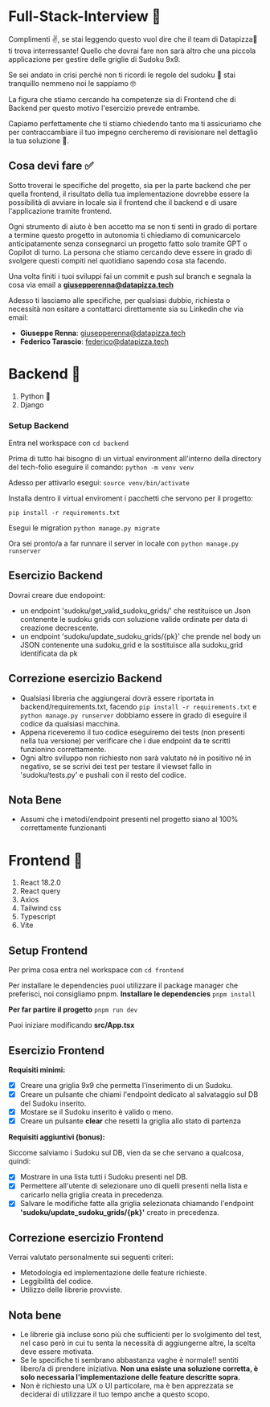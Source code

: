 # Full-Stack-Interview 🍕

Complimenti ✌️, se stai leggendo questo vuol dire che il team di Datapizza🍕 ti trova interressante!
Quello che dovrai fare non sarà altro che una piccola applicazione per gestire delle griglie di Sudoku 9x9.

Se sei andato in crisi perché non ti ricordi le regole del sudoku 🤯
stai tranquillo nemmeno noi le sappiamo 🤓

La figura che stiamo cercando ha competenze sia di Frontend che di Backend per questo motivo l'esercizio prevede entrambe.

Capiamo perfettamente che ti stiamo chiedendo tanto ma ti assicuriamo che per contraccambiare il tuo impegno cercheremo di revisionare nel dettaglio la tua soluzione 🫡.

## Cosa devi fare ✅

Sotto troverai le specifiche del progetto, sia per la parte backend che per quella frontend, il risultato della tua implementazione dovrebbe essere la possibilità di avviare in locale sia il frontend che il backend e di usare l'applicazione tramite frontend.

Ogni strumento di aiuto è ben accetto ma se non ti senti in grado di portare a termine questo progetto in autonomia ti chiediamo di comunicarcelo anticipatamente senza consegnarci un progetto fatto solo tramite GPT o Copilot di turno. La persona che stiamo cercando deve essere in grado di svolgere questi compiti nel quotidiano sapendo cosa sta facendo.

Una volta finiti i tuoi sviluppi fai un commit e push sul branch e segnala la cosa via email a **giusepperenna@datapizza.tech**

Adesso ti lasciamo alle specifiche, per qualsiasi dubbio, richiesta o necessità non esitare a contattarci direttamente sia su Linkedin che via email:

- **Giuseppe Renna**: giusepperenna@datapizza.tech
- **Federico Tarascio**: federico@datapizza.tech

# Backend 🧱

1. Python 🐍
2. Django

### Setup Backend

Entra nel workspace con `cd backend`

Prima di tutto hai bisogno di un virtual environment all'interno della directory del tech-folio eseguire il comando:
`python -m venv venv`

Adesso per attivarlo esegui:
`source venv/bin/activate`

Installa dentro il virtual enviroment i pacchetti che servono per il progetto:

`pip install -r requirements.txt`

Esegui le migration `python manage.py migrate`

Ora sei pronto/a a far runnare il server in locale con `python manage.py runserver`

## Esercizio Backend

Dovrai creare due endopoint:

- un endpoint 'sudoku/get_valid_sudoku_grids/' che restituisce un Json contenente le sudoku grids con soluzione valide ordinate per data di creazione decrescente.
- un endpoint 'sudoku/update_sudoku_grids/{pk}' che prende nel body un JSON contenente una sudoku_grid e la sostituisce alla sudoku_grid identificata da pk

## Correzione esercizio Backend

- Qualsiasi libreria che aggiungerai dovrà essere riportata in backend/requirements.txt, facendo `pip install -r requirements.txt` e `python manage.py runserver` dobbiamo essere in grado di eseguire il codice da qualsiasi macchina.
- Appena riceveremo il tuo codice eseguiremo dei tests (non presenti nella tua versione) per verificare che i due endpoint da te scritti funzionino correttamente.
- Ogni altro sviluppo non richiesto non sarà valutato né in positivo né in negativo, se se scrivi dei test per testare il viewset fallo in 'sudoku/tests.py' e pushali con il resto del codice.

## Nota Bene

- Assumi che i metodi/endpoint presenti nel progetto siano al 100% correttamente funzionanti

# Frontend 💎

1. React 18.2.0
2. React query
3. Axios
4. Tailwind css
5. Typescript
6. Vite

## Setup Frontend

Per prima cosa entra nel workspace con `cd frontend`

Per installare le dependencies puoi utilizzare il package manager che preferisci, noi consigliamo pnpm.
**Installare le dependencies** `pnpm install`

**Per far partire il progetto** `pnpm run dev`

Puoi iniziare modificando **src/App.tsx**

## Esercizio Frontend

**Requisiti minimi:**

- [x] Creare una griglia 9x9 che permetta l'inserimento di un Sudoku.
- [x] Creare un pulsante che chiami l'endpoint dedicato al salvataggio sul DB del Sudoku inserito.
- [x] Mostare se il Sudoku inserito è valido o meno.
- [x] Creare un pulsante **clear** che resetti la griglia allo stato di partenza

**Requisiti aggiuntivi (bonus):**

Siccome salviamo i Sudoku sul DB, vien da se che servano a qualcosa, quindi:

- [x] Mostrare in una lista tutti i Sudoku presenti nel DB.
- [x] Permettere all'utente di selezionare uno di quelli presenti nella lista e caricarlo nella griglia creata in precedenza.
- [x] Salvare le modifiche fatte alla griglia selezionata chiamando l'endpoint **'sudoku/update_sudoku_grids/{pk}'** creato in precedenza.

## Correzione esercizio Frontend

Verrai valutato personalmente sui seguenti criteri:

- Metodologia ed implementazione delle feature richieste.
- Leggibilità del codice.
- Utilizzo delle librerie provviste.

## Nota bene

- Le librerie già incluse sono più che sufficienti per lo svolgimento del test, nel caso però in cui tu senta la necessità di aggiungerne altre, la scelta deve essere motivata.
- Se le specifiche ti sembrano abbastanza vaghe è normale!! sentiti libero/a di prendere iniziativa. **Non una esiste una soluzione corretta, è solo necessaria l'implementazione delle feature descritte sopra.**
- Non è richiesto una UX o UI particolare, ma è ben apprezzata se deciderai di utilizzare il tuo tempo anche a questo scopo.

